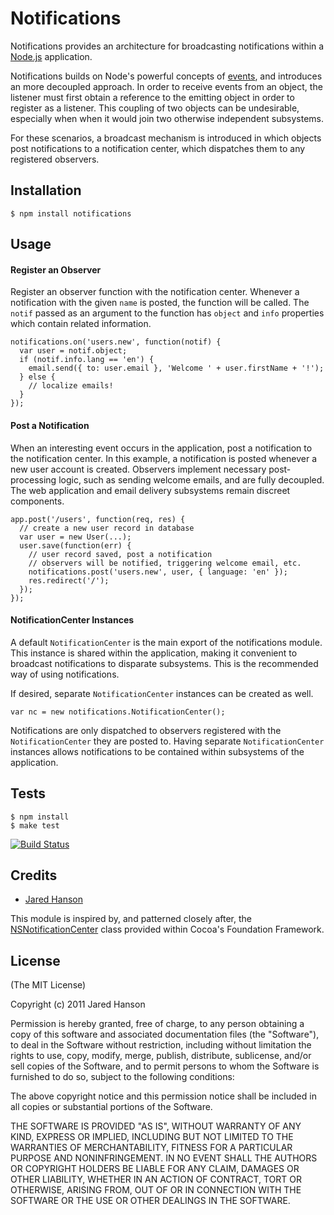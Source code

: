 # Notifications

Notifications provides an architecture for broadcasting notifications within a
[Node.js](http://nodejs.org/) application.

Notifications builds on Node's powerful concepts of [events](http://nodejs.org/docs/v0.6.4/api/events.html),
and introduces an more decoupled approach.  In order to receive events from an
object, the listener must first obtain a reference to the emitting object in
order to register as a listener.  This coupling of two objects can be
undesirable, especially when when it would join two otherwise independent
subsystems.

For these scenarios, a broadcast mechanism is introduced in which objects post
notifications to a notification center, which dispatches them to any registered
observers.

## Installation

    $ npm install notifications

## Usage

#### Register an Observer

Register an observer function with the notification center.  Whenever a
notification with the given `name` is posted, the function will be called.
The `notif` passed as an argument to the function has `object` and `info`
properties which contain related information.

    notifications.on('users.new', function(notif) {
      var user = notif.object;
      if (notif.info.lang == 'en') {
        email.send({ to: user.email }, 'Welcome ' + user.firstName + '!');
      } else {
        // localize emails!
      }
    });

#### Post a Notification

When an interesting event occurs in the application, post a notification to the
notification center.  In this example, a notification is posted whenever a new
user account is created.  Observers implement necessary post-processing logic,
such as sending welcome emails, and are fully decoupled.  The web application
and email delivery subsystems remain discreet components.

    app.post('/users', function(req, res) {
      // create a new user record in database
      var user = new User(...);
      user.save(function(err) {
        // user record saved, post a notification
        // observers will be notified, triggering welcome email, etc.
        notifications.post('users.new', user, { language: 'en' });
        res.redirect('/');
      });
    });
    
#### NotificationCenter Instances

A default `NotificationCenter` is the main export of the notifications module.
This instance is shared within the application, making it convenient to
broadcast notifications to disparate subsystems.  This is the recommended way
of using notifications.

If desired, separate `NotificationCenter` instances can be created as well.

    var nc = new notifications.NotificationCenter();
    
Notifications are only dispatched to observers registered with the
`NotificationCenter` they are posted to.  Having separate `NotificationCenter`
instances allows notifications to be contained within subsystems of the
application.

## Tests

    $ npm install
    $ make test

[![Build Status](https://secure.travis-ci.org/jaredhanson/node-notifications.png)](http://travis-ci.org/jaredhanson/node-notifications)

## Credits

  - [Jared Hanson](http://github.com/jaredhanson)

This module is inspired by, and patterned closely after, the [NSNotificationCenter](http://developer.apple.com/library/mac/#documentation/Cocoa/Conceptual/Notifications/Introduction/introNotifications.html)
class provided within Cocoa's Foundation Framework.

## License

(The MIT License)

Copyright (c) 2011 Jared Hanson

Permission is hereby granted, free of charge, to any person obtaining a copy of
this software and associated documentation files (the "Software"), to deal in
the Software without restriction, including without limitation the rights to
use, copy, modify, merge, publish, distribute, sublicense, and/or sell copies of
the Software, and to permit persons to whom the Software is furnished to do so,
subject to the following conditions:

The above copyright notice and this permission notice shall be included in all
copies or substantial portions of the Software.

THE SOFTWARE IS PROVIDED "AS IS", WITHOUT WARRANTY OF ANY KIND, EXPRESS OR
IMPLIED, INCLUDING BUT NOT LIMITED TO THE WARRANTIES OF MERCHANTABILITY, FITNESS
FOR A PARTICULAR PURPOSE AND NONINFRINGEMENT. IN NO EVENT SHALL THE AUTHORS OR
COPYRIGHT HOLDERS BE LIABLE FOR ANY CLAIM, DAMAGES OR OTHER LIABILITY, WHETHER
IN AN ACTION OF CONTRACT, TORT OR OTHERWISE, ARISING FROM, OUT OF OR IN
CONNECTION WITH THE SOFTWARE OR THE USE OR OTHER DEALINGS IN THE SOFTWARE.
